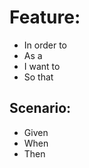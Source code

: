 # Feature:

- In order to
- As a
- I want to
- So that

## Scenario:

- Given
- When
- Then

```

```
